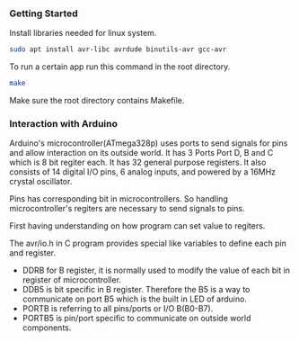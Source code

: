 ### Getting Started

Install libraries needed for linux system.

```bash
sudo apt install avr-libc avrdude binutils-avr gcc-avr
```

To run a certain app run this command in the root directory.
```bash
make
```

Make sure the root directory contains Makefile.

### Interaction with Arduino

Arduino's microcontroller(ATmega328p) uses ports to send signals for pins and allow
interaction on its outside world. It has 3 Ports Port D, B and C which is 8 bit regiter
each. It has 32 general purpose registers. It also consists of 14 digital I/O pins, 6 
analog inputs, and powered by a 16MHz crystal oscillator.

Pins has corresponding bit in microcontrollers. So handling microcontroller's regiters
are necessary to send signals to pins.

First having understanding on how program can set value to regiters.

The avr/io.h in C program provides special like variables to define each pin and register.

- DDRB for B register, it is normally used to modify the value of each bit in register
    of microcontroller.
- DDB5 is bit specific in B register. Therefore the B5 is a way to communicate on port B5
    which is the built in LED of arduino.
- PORTB is referring to all pins/ports or I/O B(B0-B7).
- PORTB5 is pin/port specific to communicate on outside world components.





